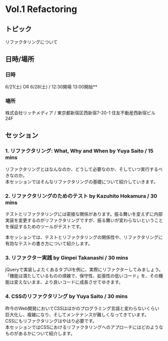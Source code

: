 # Vol.1 Refactoring

## トピック

リファクタリングについて

## 日時/場所

### 日時

6/21(土) OR 6/28(土) / 12:30開場 13:00開始**

### 場所

株式会社リッチメディア / 東京都新宿区西新宿7-20-1 住友不動産西新宿ビル24F

## セッション

### 1. リファクタリング: What, Why and When by Yuya Saito / 15 mins

リファクタリングとはなんなのか、どうして必要なのか、そしていつ実行するべきなのか。  
本セッションではそんなリファクタリングの基礎について紹介していきます。

### 2. リファクタリングのためのテスト by Kazuhito Hokamura  / 30 mins

テストとリファクタリングには密接な関係があります。振る舞いを変えずに内部実装を変更するのがリファクタリングですが、振る舞いが変わらないということを保証するためのツールがテストです。

本セッションでは、テストとリファクタリングの関係性や、リファクタリングに有効なテストの書き方について紹介します。

### 3. リファクター実践 by Ginpei Takanashi / 30 mins

jQueryで実装しよたくあるタブUIを例に、実際にリファクターしてみましょう。「機能は満たしているものの煩雑で、保守性、拡張性の低いコード」を、その機能は変えないまま、より良いコードに成長させてゆきます。

### 4. CSSのリファクタリング by Yuya Saito / 30 mins

昨今のWeb開発においてCSSはほかのプログラミング言語と変わらないくらい巨大化し、複雑になり、そしてメンテナンスが難しくなってきています。  
CSSにもリファクタリングはやはり必要です。  
本セッションではCSSにおけるリファクタリングへのアプローチにはどのようなものがあるかについて紹介します。

